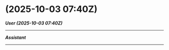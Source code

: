 <!-- Generated by SpecStory -->

<!-- vscode Session e6240785-84a7-49c2-81e2-18590e5b617a (2025-10-03 07:40Z) -->

#  (2025-10-03 07:40Z)

_**User (2025-10-03 07:40Z)**_



---

_**Assistant**_



---

